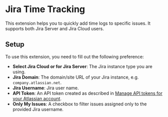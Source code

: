# Jira Time Tracking

This extension helps you to quickly add time logs to specific issues. It supports both Jira Server and Jira Cloud users.

## Setup

To use this extension, you need to fill out the following preference:

- **Select Jira Cloud or for Jira Server**: The Jira instance type you are using.
- **Jira Domain**: The domain/site URL of your Jira instance, e.g. `company.atlassian.net`.
- **Jira Username**: Jira user name.
- **API Token**: An API token created as described in [Manage API tokens for your Atlassian account](https://support.atlassian.com/atlassian-account/docs/manage-api-tokens-for-your-atlassian-account/).
- **Only My Issues**: A checkbox to filter issues assigned only to the provided Jira username.
